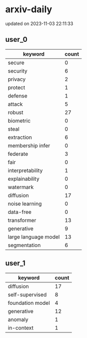 # arxiv-daily
updated on 2023-11-03 22:11:33
## user_0
| keyword | count |
| - | - |
| secure | 0 |
| security | 6 |
| privacy | 2 |
| protect | 1 |
| defense | 1 |
| attack | 5 |
| robust | 27 |
| biometric | 0 |
| steal | 0 |
| extraction | 6 |
| membership infer | 0 |
| federate | 3 |
| fair | 0 |
| interpretability | 1 |
| explainability | 0 |
| watermark | 0 |
| diffusion | 17 |
| noise learning | 0 |
| data-free | 0 |
| transformer | 13 |
| generative | 9 |
| large language model | 13 |
| segmentation | 6 |
## user_1
| keyword | count |
| - | - |
| diffusion | 17 |
| self-supervised | 8 |
| foundation model | 4 |
| generative | 12 |
| anomaly | 1 |
| in-context | 1 |

